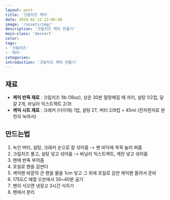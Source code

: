 ```yaml
---
layout: post
title: '크림치즈 케익'
date: 2019-02-12 22:06:00
image: '/assets/img/'
description: '크림치즈 케익 만들기'
main-class: 'dessert'
color: 
tags:
- '크림치즈'
- '케익'
categories:
introduction: '크림치즈 케익 만들기'
---
```


## 재료

- **케익 반죽 재료** : 크림치즈 1lb (16oz), 상온 30분 말랑해질 때 까지, 설탕 1/2컵, 달걀 2개, 바닐라 익스트랙트 2/3t
- **케익 시트 재료** : 크래커 (다이제) 1컵, 설탕 2T, 버터 2/9컵 = 45ml (전자렌지로 완전히 녹여서)

## 만드는법

1. 녹인 버터, 설탕, 크래커 순으로 잘 섞어줌 -> 팬 바닥에 꾹꾹 눌러 펴줌
2. 크림치즈 풀고, 설탕 넣고 섞어줌 -> 바닐라 익스트랙트, 계란 넣고 섞어줌
3. 팬에 반죽 부어줌
4. 호일로 팬을 감싼다
5. 케익팬 바깥의 큰 팬을 물을 1cm 넣고 그 위에 호일로 감싼 케익팬 올려서 준비
6. 175도C 예열 오븐에서 30~40분 굽기
7. 팬이 식으면 냉장고 3시간 식히기
8. 팬에서 분리